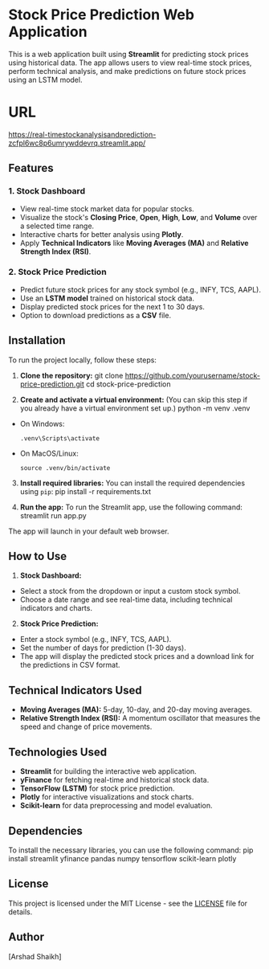 # Stock Price Prediction Web Application

This is a web application built using **Streamlit** for predicting stock prices using historical data. The app allows users to view real-time stock prices, perform technical analysis, and make predictions on future stock prices using an LSTM model.

# URL
https://real-timestockanalysisandprediction-zcfpl6wc8p6umrywddevrq.streamlit.app/

## Features
### 1. **Stock Dashboard**
   - View real-time stock market data for popular stocks.
   - Visualize the stock's **Closing Price**, **Open**, **High**, **Low**, and **Volume** over a selected time range.
   - Interactive charts for better analysis using **Plotly**.
   - Apply **Technical Indicators** like **Moving Averages (MA)** and **Relative Strength Index (RSI)**.
### 2. **Stock Price Prediction**
   - Predict future stock prices for any stock symbol (e.g., INFY, TCS, AAPL).
   - Use an **LSTM model** trained on historical stock data.
   - Display predicted stock prices for the next 1 to 30 days.
   - Option to download predictions as a **CSV** file.

## Installation
To run the project locally, follow these steps:
1. **Clone the repository:**
git clone https://github.com/yourusername/stock-price-prediction.git
cd stock-price-prediction

2. **Create and activate a virtual environment:**
(You can skip this step if you already have a virtual environment set up.)
python -m venv .venv

- On Windows:
  ```
  .venv\Scripts\activate
  ```
- On MacOS/Linux:
  ```
  source .venv/bin/activate
  ```
3. **Install required libraries:**
You can install the required dependencies using `pip`:
pip install -r requirements.txt

4. **Run the app:**
To run the Streamlit app, use the following command:
streamlit run app.py

The app will launch in your default web browser.

## How to Use
1. **Stock Dashboard:**
- Select a stock from the dropdown or input a custom stock symbol.
- Choose a date range and see real-time data, including technical indicators and charts.
2. **Stock Price Prediction:**
- Enter a stock symbol (e.g., INFY, TCS, AAPL).
- Set the number of days for prediction (1-30 days).
- The app will display the predicted stock prices and a download link for the predictions in CSV format.

## Technical Indicators Used
- **Moving Averages (MA):** 5-day, 10-day, and 20-day moving averages.
- **Relative Strength Index (RSI):** A momentum oscillator that measures the speed and change of price movements.

## Technologies Used
- **Streamlit** for building the interactive web application.
- **yFinance** for fetching real-time and historical stock data.
- **TensorFlow (LSTM)** for stock price prediction.
- **Plotly** for interactive visualizations and stock charts.
- **Scikit-learn** for data preprocessing and model evaluation.

## Dependencies
To install the necessary libraries, you can use the following command:
pip install streamlit yfinance pandas numpy tensorflow scikit-learn plotly


## License
This project is licensed under the MIT License - see the [LICENSE](LICENSE) file for details.

## Author
[Arshad Shaikh]
